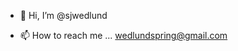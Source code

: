 - 👋 Hi, I’m @sjwedlund

- 📫 How to reach me ... wedlundspring@gmail.com 

<!---
sjwedlund/sjwedlund is a ✨ special ✨ repository because its `README.md` (this file) appears on your GitHub profile.
You can click the Preview link to take a look at your changes.
--->

